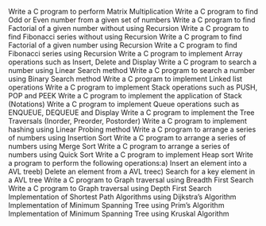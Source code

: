  Write a C program to perform Matrix Multiplication
 Write a C program to find Odd or Even number from a given set of numbers
 Write a C program to find Factorial of a given number without using Recursion
 Write a C program to find Fibonacci series without using Recursion
 Write a C program to find Factorial of a given number using Recursion 
 Write a C program to find Fibonacci series using Recursion
 Write a C program to implement Array operations such as Insert, Delete and Display
 Write a C program to search a number using Linear Search method
 Write a C program to search a number using Binary Search method
Write a C program to implement Linked list operations
Write a C program to implement Stack operations such as PUSH, POP and PEEK
Write a C program to implement the application of Stack (Notations)
Write a C program to implement Queue operations such as ENQUEUE, DEQUEUE and Display
Write a C program to implement the Tree Traversals (Inorder, Preorder, Postorder)
Write a C program to implement hashing using Linear Probing method
Write a C program to arrange a series of numbers using Insertion Sort
Write a C program to arrange a series of numbers using Merge Sort
Write a C program to arrange a series of numbers using Quick Sort
Write a C program to implement Heap sort
Write a program to perform the following operations:a) Insert an element into a AVL treeb) Delete an element from a AVL treec) Search for a key element in a AVL tree
Write a C program to Graph traversal using Breadth First Search
Write a C program to Graph traversal using Depth First Search
Implementation of Shortest Path Algorithms using Dijkstra’s Algorithm
Implementation of Minimum Spanning Tree using Prim’s Algorithm
Implementation of Minimum Spanning Tree using Kruskal Algorithm
